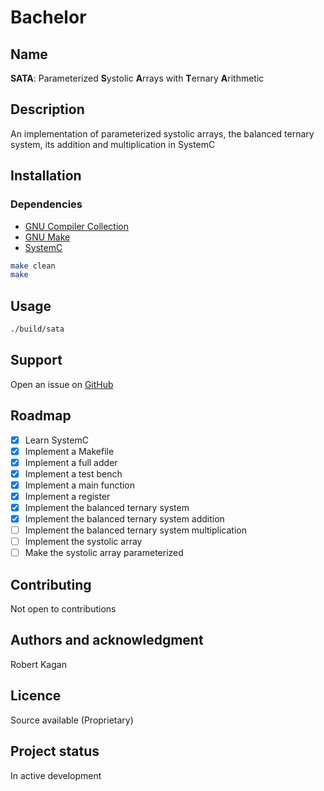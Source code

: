 # Bachelor
## Name
**SATA**: Parameterized **S**ystolic **A**rrays with **T**ernary **A**rithmetic
## Description
An implementation of parameterized systolic arrays, the balanced ternary system, its addition and multiplication in SystemC
## Installation
### Dependencies
- [GNU Compiler Collection](https://gcc.gnu.org/)
- [GNU Make](https://www.gnu.org/software/make)
- [SystemC](http://www.accellera.org/downloads/standards/systemc)
```sh
make clean
make
```
## Usage
```sh
./build/sata
```
## Support
Open an issue on [GitHub](https://github.com/libalis/bachelor/issues)
## Roadmap
- [X] Learn SystemC
- [X] Implement a Makefile
- [X] Implement a full adder
- [X] Implement a test bench
- [X] Implement a main function
- [X] Implement a register
- [X] Implement the balanced ternary system
- [X] Implement the balanced ternary system addition
- [ ] Implement the balanced ternary system multiplication
- [ ] Implement the systolic array
- [ ] Make the systolic array parameterized
## Contributing
Not open to contributions
## Authors and acknowledgment
Robert Kagan
## Licence
Source available (Proprietary)
## Project status
In active development
